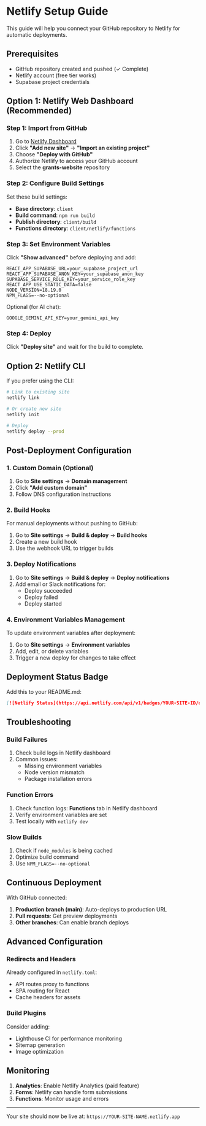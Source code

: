# Netlify Setup Guide

This guide will help you connect your GitHub repository to Netlify for automatic deployments.

## Prerequisites

- GitHub repository created and pushed (✓ Complete)
- Netlify account (free tier works)
- Supabase project credentials

## Option 1: Netlify Web Dashboard (Recommended)

### Step 1: Import from GitHub

1. Go to [Netlify Dashboard](https://app.netlify.com)
2. Click **"Add new site"** → **"Import an existing project"**
3. Choose **"Deploy with GitHub"**
4. Authorize Netlify to access your GitHub account
5. Select the **grants-website** repository

### Step 2: Configure Build Settings

Set these build settings:

- **Base directory**: `client`
- **Build command**: `npm run build`
- **Publish directory**: `client/build`
- **Functions directory**: `client/netlify/functions`

### Step 3: Set Environment Variables

Click **"Show advanced"** before deploying and add:

```
REACT_APP_SUPABASE_URL=your_supabase_project_url
REACT_APP_SUPABASE_ANON_KEY=your_supabase_anon_key
SUPABASE_SERVICE_ROLE_KEY=your_service_role_key
REACT_APP_USE_STATIC_DATA=false
NODE_VERSION=18.19.0
NPM_FLAGS=--no-optional
```

Optional (for AI chat):
```
GOOGLE_GEMINI_API_KEY=your_gemini_api_key
```

### Step 4: Deploy

Click **"Deploy site"** and wait for the build to complete.

## Option 2: Netlify CLI

If you prefer using the CLI:

```bash
# Link to existing site
netlify link

# Or create new site
netlify init

# Deploy
netlify deploy --prod
```

## Post-Deployment Configuration

### 1. Custom Domain (Optional)

1. Go to **Site settings** → **Domain management**
2. Click **"Add custom domain"**
3. Follow DNS configuration instructions

### 2. Build Hooks

For manual deployments without pushing to GitHub:

1. Go to **Site settings** → **Build & deploy** → **Build hooks**
2. Create a new build hook
3. Use the webhook URL to trigger builds

### 3. Deploy Notifications

1. Go to **Site settings** → **Build & deploy** → **Deploy notifications**
2. Add email or Slack notifications for:
   - Deploy succeeded
   - Deploy failed
   - Deploy started

### 4. Environment Variables Management

To update environment variables after deployment:

1. Go to **Site settings** → **Environment variables**
2. Add, edit, or delete variables
3. Trigger a new deploy for changes to take effect

## Deployment Status Badge

Add this to your README.md:

```markdown
[![Netlify Status](https://api.netlify.com/api/v1/badges/YOUR-SITE-ID/deploy-status)](https://app.netlify.com/sites/YOUR-SITE-NAME/deploys)
```

## Troubleshooting

### Build Failures

1. Check build logs in Netlify dashboard
2. Common issues:
   - Missing environment variables
   - Node version mismatch
   - Package installation errors

### Function Errors

1. Check function logs: **Functions** tab in Netlify dashboard
2. Verify environment variables are set
3. Test locally with `netlify dev`

### Slow Builds

1. Check if `node_modules` is being cached
2. Optimize build command
3. Use `NPM_FLAGS=--no-optional`

## Continuous Deployment

With GitHub connected:

1. **Production branch (main)**: Auto-deploys to production URL
2. **Pull requests**: Get preview deployments
3. **Other branches**: Can enable branch deploys

## Advanced Configuration

### Redirects and Headers

Already configured in `netlify.toml`:
- API routes proxy to functions
- SPA routing for React
- Cache headers for assets

### Build Plugins

Consider adding:
- Lighthouse CI for performance monitoring
- Sitemap generation
- Image optimization

## Monitoring

1. **Analytics**: Enable Netlify Analytics (paid feature)
2. **Forms**: Netlify can handle form submissions
3. **Functions**: Monitor usage and errors

---

Your site should now be live at: `https://YOUR-SITE-NAME.netlify.app`